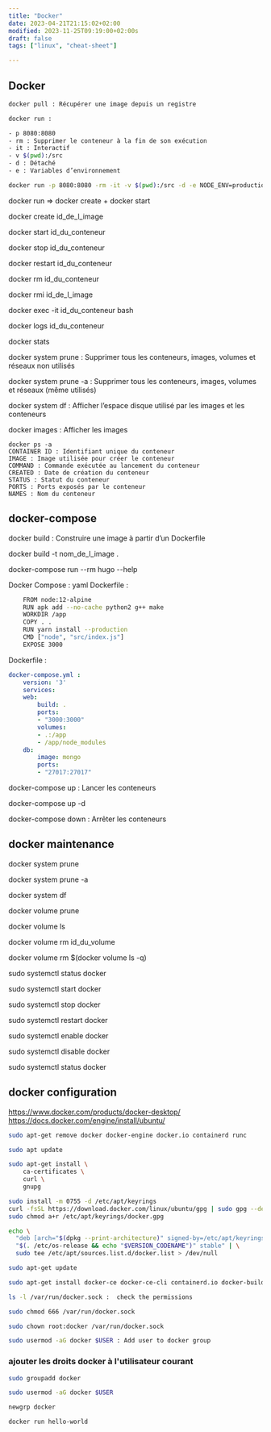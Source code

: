 ```yaml
---
title: "Docker"
date: 2023-04-21T21:15:02+02:00
modified: 2023-11-25T09:19:00+02:00s
draft: false
tags: ["linux", "cheat-sheet"]

---
```


## Docker

```bash
docker pull : Récupérer une image depuis un registre
```

```bash
docker run :

- p 8080:8080
- rm : Supprimer le conteneur à la fin de son exécution
- it : Interactif
- v $(pwd):/src
- d : Détaché
- e : Variables d’environnement
```

```bash
docker run -p 8080:8080 -rm -it -v $(pwd):/src -d -e NODE_ENV=production nom_de_l_image
```

docker run => docker create + docker start

docker create id_de_l_image

docker start id_du_conteneur

docker stop id_du_conteneur

docker restart id_du_conteneur

docker rm id_du_conteneur

docker rmi id_de_l_image

docker exec -it id_du_conteneur bash

docker logs id_du_conteneur

docker stats

docker system prune : Supprimer tous les conteneurs, images, volumes et réseaux non utilisés

docker system prune -a : Supprimer tous les conteneurs, images, volumes et réseaux (même utilisés)

docker system df : Afficher l’espace disque utilisé par les images et les conteneurs

docker images : Afficher les images

```
docker ps -a
CONTAINER ID : Identifiant unique du conteneur
IMAGE : Image utilisée pour créer le conteneur
COMMAND : Commande exécutée au lancement du conteneur
CREATED : Date de création du conteneur
STATUS : Statut du conteneur
PORTS : Ports exposés par le conteneur
NAMES : Nom du conteneur
```

## docker-compose

docker build : Construire une image à partir d’un Dockerfile

docker build -t nom_de_l_image .

docker-compose run --rm hugo --help

Docker Compose : yaml
Dockerfile :

```bash
    FROM node:12-alpine
    RUN apk add --no-cache python2 g++ make
    WORKDIR /app
    COPY . .
    RUN yarn install --production
    CMD ["node", "src/index.js"]
    EXPOSE 3000
```

Dockerfile :

```yaml
docker-compose.yml :
    version: '3'
    services:
    web:
        build: .
        ports:
        - "3000:3000"
        volumes:
        - .:/app
        - /app/node_modules
    db:
        image: mongo
        ports:
        - "27017:27017"
```

docker-compose up : Lancer les conteneurs

docker-compose up -d

docker-compose down : Arrêter les conteneurs

## docker maintenance

docker system prune

docker system prune -a

docker system df

docker volume prune

docker volume ls

docker volume rm id_du_volume

docker volume rm $(docker volume ls -q)

sudo systemctl status docker

sudo systemctl start docker

sudo systemctl stop docker

sudo systemctl restart docker

sudo systemctl enable docker

sudo systemctl disable docker

sudo systemctl status docker

## docker configuration

<https://www.docker.com/products/docker-desktop/>
<https://docs.docker.com/engine/install/ubuntu/>

```bash
sudo apt-get remove docker docker-engine docker.io containerd runc
```

```bash
sudo apt update
```

```bash
sudo apt-get install \
    ca-certificates \
    curl \
    gnupg
```

```bash
sudo install -m 0755 -d /etc/apt/keyrings
curl -fsSL https://download.docker.com/linux/ubuntu/gpg | sudo gpg --dearmor -o /etc/apt/keyrings/docker.gpg
sudo chmod a+r /etc/apt/keyrings/docker.gpg
```

```bash
echo \
  "deb [arch="$(dpkg --print-architecture)" signed-by=/etc/apt/keyrings/docker.gpg] https://download.docker.com/linux/ubuntu \
  "$(. /etc/os-release && echo "$VERSION_CODENAME")" stable" | \
  sudo tee /etc/apt/sources.list.d/docker.list > /dev/null
```

```bash
sudo apt-get update
```

```bash
sudo apt-get install docker-ce docker-ce-cli containerd.io docker-buildx-plugin docker-compose-plugin
```

```bash
ls -l /var/run/docker.sock :  check the permissions
```

```bash
sudo chmod 666 /var/run/docker.sock
```

```bash
sudo chown root:docker /var/run/docker.sock
```

```bash
sudo usermod -aG docker $USER : Add user to docker group
```

### ajouter les droits docker à l'utilisateur courant

```bash
sudo groupadd docker
```

```bash
sudo usermod -aG docker $USER
```

```bash
newgrp docker
```

```bash
docker run hello-world
```
